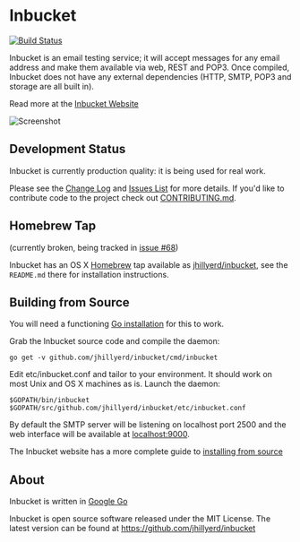 Inbucket 
=============================================================================
[![Build Status](https://travis-ci.org/jhillyerd/inbucket.png?branch=master)][Build Status]

Inbucket is an email testing service; it will accept messages for any email
address and make them available via web, REST and POP3.  Once compiled,
Inbucket does not have any external dependencies (HTTP, SMTP, POP3 and storage
are all built in).

Read more at the [Inbucket Website]

![Screenshot](http://www.inbucket.org/images/inbucket-ss1.png "Viewing a message")

## Development Status

Inbucket is currently production quality: it is being used for real work.

Please see the [Change Log] and [Issues List] for more details.  If you'd like
to contribute code to the project check out [CONTRIBUTING.md].


## Homebrew Tap

(currently broken, being tracked in [issue
#68](https://github.com/jhillyerd/inbucket/issues/68))

Inbucket has an OS X [Homebrew] tap available as [jhillyerd/inbucket][Homebrew Tap],
see the `README.md` there for installation instructions.


## Building from Source

You will need a functioning [Go installation][Google Go] for this to work.

Grab the Inbucket source code and compile the daemon:

    go get -v github.com/jhillyerd/inbucket/cmd/inbucket

Edit etc/inbucket.conf and tailor to your environment.  It should work on most
Unix and OS X machines as is.  Launch the daemon:

    $GOPATH/bin/inbucket $GOPATH/src/github.com/jhillyerd/inbucket/etc/inbucket.conf

By default the SMTP server will be listening on localhost port 2500 and
the web interface will be available at [localhost:9000](http://localhost:9000/).

The Inbucket website has a more complete guide to
[installing from source][From Source]


## About

Inbucket is written in [Google Go]

Inbucket is open source software released under the MIT License.  The latest
version can be found at https://github.com/jhillyerd/inbucket

[Build Status]:     https://travis-ci.org/jhillyerd/inbucket
[Change Log]:       https://github.com/jhillyerd/inbucket/blob/master/CHANGELOG.md
[CONTRIBUTING.md]:  https://github.com/jhillyerd/inbucket/blob/develop/CONTRIBUTING.md
[From Source]:      http://www.inbucket.org/installation/from-source.html
[Google Go]:        http://golang.org/
[Homebrew]:         http://brew.sh/
[Homebrew Tap]:     https://github.com/jhillyerd/homebrew-inbucket
[Inbucket Website]: http://www.inbucket.org/
[Issues List]:      https://github.com/jhillyerd/inbucket/issues?state=open
